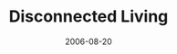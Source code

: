 ---
layout: music 
title: "Disconnected Living"
series: "Hard Wired"
date: 2006-08-20 
description: "Life would be much more convenient if we could compartmentalize it into distinct and separate pieces&#58; home and work, play and personal, spiritual and non-spiritual. But reality is that separation is impossible. Everything is connected. If even one thing i"
audio: "http://www.crossroads.net/audio/2006/2006_08_Hard_Wired/Hard_Wired_02_Disconnected_Living_08-20-03_Tome.mp3"
audio-duration: "41:18"
src: "http://www.crossroads.net/players/media/mediumHz/"
---